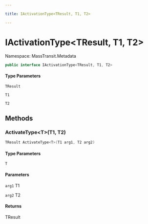 ```yaml
---

title: IActivationType<TResult, T1, T2>

---
```


# IActivationType\<TResult, T1, T2\>

Namespace: MassTransit.Metadata

```csharp
public interface IActivationType<TResult, T1, T2>
```

#### Type Parameters

`TResult`<br/>

`T1`<br/>

`T2`<br/>

## Methods

### **ActivateType\<T\>(T1, T2)**

```csharp
TResult ActivateType<T>(T1 arg1, T2 arg2)
```

#### Type Parameters

`T`<br/>

#### Parameters

`arg1` T1<br/>

`arg2` T2<br/>

#### Returns

TResult<br/>
